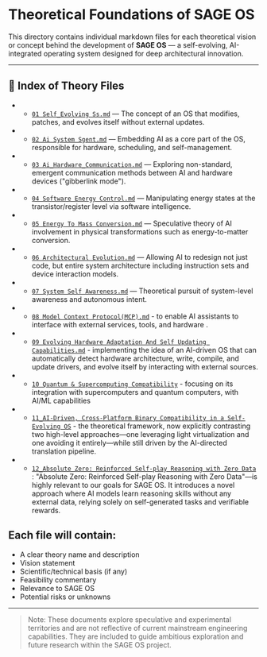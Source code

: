 <!--
─────────────────────────────────────────────────────────────────────────────
SAGE OS — Copyright (c) 2025 Ashish Vasant Yesale (ashishyesale007@gmail.com)
SPDX-License-Identifier: BSD-3-Clause OR Proprietary
SAGE OS is dual-licensed under the BSD 3-Clause License and a Commercial License.

This file is part of the SAGE OS Project.
─────────────────────────────────────────────────────────────────────────────
-->
# Theoretical Foundations of SAGE OS

This directory contains individual markdown files for each theoretical vision or concept behind the development of **SAGE OS** — a self-evolving, AI-integrated operating system designed for deep architectural innovation.

  
---

## 📁 Index of Theory Files

* * [`01 Self_Evolving Ss.md`](./01_self_evolving_os.md) — The concept of an OS that modifies, patches, and evolves itself without external updates.
* * [`02 Ai System Sgent.md`](./02_ai_system_agent.md) — Embedding AI as a core part of the OS, responsible for hardware, scheduling, and self-management.
* * [`03 Ai_Hardware_Communication.md`](./03_ai_hardware_communication.md) — Exploring non-standard, emergent communication methods between AI and hardware devices ("gibberlink mode").
* * [`04 Software Energy Control.md`](./04_software_energy_control.md) — Manipulating energy states at the transistor/register level via software intelligence.
* * [`05 Energy To Mass Conversion.md`](./05_energy_to_mass_conversion.md) — Speculative theory of AI involvement in physical transformations such as energy-to-matter conversion.
* * [`06 Architectural Evolution.md`](./06_architectural_evolution.md) — Allowing AI to redesign not just code, but entire system architecture including instruction sets and device interaction models.
* * [`07 System Self Awareness.md`](./07_system_self_awareness.md) — Theoretical pursuit of system-level awareness and autonomous intent.
* * [`08 Model Context Protocol(MCP).md`](./08_Model_Context_Protocol(MCP).md) - to enable AI assistants to interface with external services, tools, and hardware .
* * [`09 Evolving Hardware Adaptation And Self Updating Capabilities.md`](./09_Evolving_Hardware_Adaptation_and_Self_Updating_Capabilities.md) - implementing the idea of an AI-driven OS that can automatically detect hardware architecture, write, compile, and update drivers, and evolve itself by interacting with external sources.
* * [`10 Quantum & Supercomputing Compatibility`](./10_Hybrid_Quantum_Classical_Supercomputing_Integration_for_Autonomous_OS.md) - focusing on its integration with supercomputers and quantum computers, with AI/ML capabilities
* * [`11_AI-Driven, Cross-Platform Binary Compatibility in a Self-Evolving OS`](./11_Framework_for_AI_Driven_Native_Speed_Cross_Platform_Binary_Compatibility.md) - the theoretical framework, now explicitly contrasting two high-level approaches—one leveraging light virtualization and one avoiding it entirely—while still driven by the AI-directed translation pipeline.

* * [`12_Absolute Zero: Reinforced Self-play Reasoning with Zero Data`](./12_Absolute_Zero:Reinforced_Self-play_Reasoning_with_Zero_Data.md) : "Absolute Zero: Reinforced Self-play Reasoning with Zero Data"—is highly relevant to our goals for SAGE OS. It introduces a novel approach where AI models learn reasoning skills without any external data, relying solely on self-generated tasks and verifiable rewards.
  
Each file will contain:
---


* A clear theory name and description
* Vision statement
* Scientific/technical basis (if any)
* Feasibility commentary
* Relevance to SAGE OS
* Potential risks or unknowns

---

> Note: These documents explore speculative and experimental territories and are not reflective of current mainstream engineering capabilities. They are included to guide ambitious exploration and future research within the SAGE OS project.
